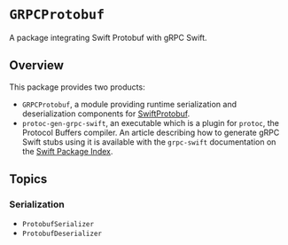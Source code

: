 # ``GRPCProtobuf``

A package integrating Swift Protobuf with gRPC Swift.

## Overview

This package provides two products:
- ``GRPCProtobuf``, a module providing runtime serialization and deserialization components for
  [SwiftProtobuf](https://github.com/apple/swift-protobuf).
- `protoc-gen-grpc-swift`, an executable which is a plugin for `protoc`, the Protocol Buffers
  compiler. An article describing how to generate gRPC Swift stubs using it is available with the
  `grpc-swift` documentation on the [Swift Package
  Index](https://swiftpackageindex.com/grpc/grpc-swift/documentation).

## Topics

### Serialization

- ``ProtobufSerializer``
- ``ProtobufDeserializer``
